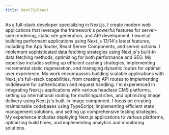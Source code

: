 ```yaml
---
title: NextJS/React
---
```


As a full-stack developer specializing in Next.js, I create modern web applications that leverage the framework's powerful features for server-side rendering, static site generation, and API development. I excel at building performant applications using Next.js 13/14's latest features, including the App Router, React Server Components, and server actions.
I implement sophisticated data fetching strategies using Next.js's built-in data fetching methods, optimizing for both performance and SEO. My expertise includes setting up efficient caching strategies, implementing incremental static regeneration, and managing dynamic routes for optimal user experience.
My work encompasses building scalable applications with Next.js's full-stack capabilities, from creating API routes to implementing middleware for authentication and request handling. I'm experienced in integrating Next.js applications with various headless CMS platforms, setting up international routing for multilingual sites, and optimizing image delivery using Next.js's built-in Image component.
I focus on creating maintainable codebases using TypeScript, implementing efficient state management solutions, and setting up comprehensive testing strategies. My experience includes deploying Next.js applications to various platforms, optimizing build times, and implementing analytics and monitoring solutions.
